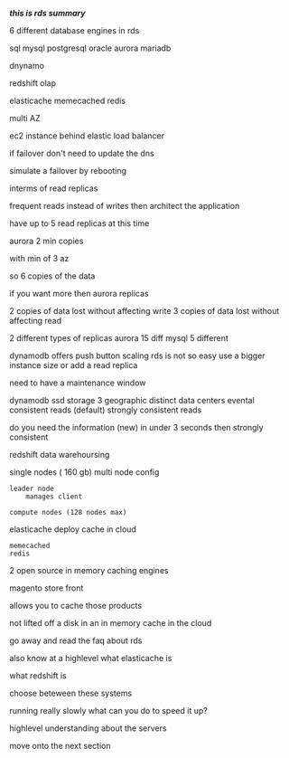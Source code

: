 ***this is rds summary***

6 different database engines in rds

sql 
mysql
postgresql
oracle
aurora
mariadb

dnynamo

redshift olap

elasticache 
memecached
redis

multi AZ

ec2 instance behind elastic load balancer

if failover don't need to update the dns

simulate a failover by rebooting

interms of read replicas

frequent reads instead of writes then architect the application

have up to 5 read replicas at this time

aurora
2 min copies

with min of 3 az 

so 6 copies of the data

if you want more then aurora replicas

2 copies of data lost without affecting write
3 copies of data lost without affecting read 

2 different types of replicas
aurora 15 diff
mysql 5 different

dynamodb offers push button scaling
rds is not so easy use a bigger instance size or add a read replica


need to have a maintenance window

dynamodb ssd storage
3 geographic distinct data centers
evental consistent reads (default)
strongly consistent reads

do you need the information (new) in under 3 seconds then strongly consistent

redshift data warehoursing

single nodes ( 160 gb)
multi node config

	leader node
		manages client

	compute nodes (128 nodes max)

elasticache
	deploy cache in cloud

	memecached
	redis

2 open source in memory caching engines

magento store front

allows you to cache those products

not lifted off a disk in an in memory cache in the cloud

go away and read the faq about rds

also know at a highlevel what elasticache is

what redshift is

choose beteween these systems

running really slowly what can you do to speed it up?

highlevel understanding about the servers


move onto the next section


